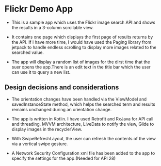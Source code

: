 # Flickr Demo App

- This is a sample app which uses the Flickr image search API and shows the results in a 3-column scrollable view.

- It contains one page which displays the first page of results returns by the API. If I have more time, I would have used the Paging library from jetpack to handle endless scrolling to display more images related to the searched value.

- The app will display a random list of images for the dirst time that the suer opens the app.There is an edit text in the title bar which the user can use it to query a new list.

## Design decisions and considerations

- The orientation changes have been handled via the ViewModel and savedInstanceState method, which helps the searched term and results remains unchanged during an orientation change.

- The app is written in Kotlin. I have used Retrofit and RxJava for API call and threading, MVVM architecture, LiveData to notify the view, Glide to display images in the recyclerView.

- With SwipeRefreshLayout, the user can refresh the contents of the view via a vertical swipe gesture.

- A Network Security Configuration xml file has been added to the app to specify the settings for the app.(Needed for API 28)
